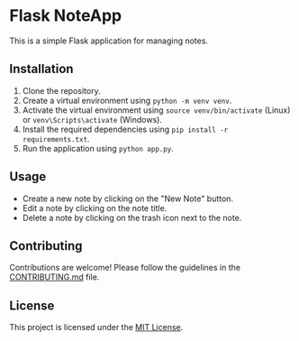 # Flask NoteApp

This is a simple Flask application for managing notes.

## Installation

1. Clone the repository.
2. Create a virtual environment using `python -m venv venv`.
3. Activate the virtual environment using `source venv/bin/activate` (Linux) or `venv\Scripts\activate` (Windows).
4. Install the required dependencies using `pip install -r requirements.txt`.
5. Run the application using `python app.py`.

## Usage

- Create a new note by clicking on the "New Note" button.
- Edit a note by clicking on the note title.
- Delete a note by clicking on the trash icon next to the note.

## Contributing

Contributions are welcome! Please follow the guidelines in the [CONTRIBUTING.md](./CONTRIBUTING.md) file.

## License

This project is licensed under the [MIT License](./LICENSE).
